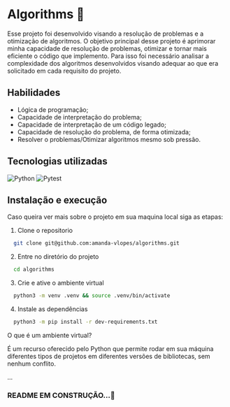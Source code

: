 # Algorithms 🧮

Esse projeto foi desenvolvido visando a resolução de problemas e a otimização de algoritmos. O objetivo principal desse projeto é aprimorar minha capacidade de resolução de problemas, otimizar e tornar mais eficiente o código que implemento. Para isso foi necessário analisar a complexidade dos algoritmos desenvolvidos visando adequar ao que era solicitado em cada requisito do projeto.

## Habilidades

- Lógica de programação;
- Capacidade de interpretação do problema;
- Capacidade de interpretação de um código legado;
- Capacidade de resolução do problema, de forma otimizada;
- Resolver o problemas/Otimizar algoritmos mesmo sob pressão.


## Tecnologias utilizadas
![Python](https://img.shields.io/badge/Python-FFD43B?style=for-the-badge&logo=python&logoColor=blue)
![Pytest](https://img.shields.io/badge/-pytest-%43B02A?style=for-the-badge&logo=pytest&logoColor=white)


## Instalação e execução
Caso queira ver mais sobre o projeto em sua maquina local siga as etapas:

1. Clone o repositorio 

```bash
  git clone git@github.com:amanda-vlopes/algorithms.git
```

2. Entre no diretório do projeto

```bash
  cd algorithms
```

3. Crie e ative o ambiente virtual

```bash
  python3 -m venv .venv && source .venv/bin/activate
```

4. Instale as dependências

```bash
  python3 -m pip install -r dev-requirements.txt
```

O que é um ambiente virtual?

É um recurso oferecido pelo Python que permite rodar em sua máquina diferentes tipos de projetos em diferentes versões de bibliotecas, sem nenhum conflito.





...

### README EM CONSTRUÇÃO...🚧
